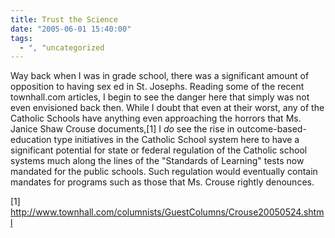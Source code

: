 ```yaml
---
title: Trust the Science
date: "2005-06-01 15:40:00"
tags:
  - ", "uncategorized
---
```

<p>Way back when I was in grade school, there was a significant
amount of opposition to having sex ed in St. Josephs.  Reading some
of the recent townhall.com articles, I begin to see the danger here
that simply was not even envisioned back then.  While I doubt that
even at their worst, any of the Catholic Schools have anything even
approaching the horrors that Ms. Janice Shaw Crouse documents,[1] I
<em>do</em> see the rise in outcome-based-education type initiatives
in the Catholic School system here to have a significant potential
for state or federal regulation of the Catholic school systems
much along the lines of the "Standards of Learning" tests now
mandated for the public schools.  Such regulation would eventually
contain mandates for programs such as those that Ms. Crouse rightly
denounces.</p>

[1]
http://www.townhall.com/columnists/GuestColumns/Crouse20050524.shtml

